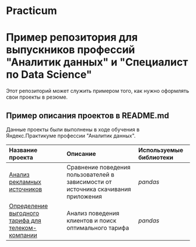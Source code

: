 # Practicum
# Пример репозитория для выпускников профессий "Аналитик данных" и "Специалист по Data Science"

Этот репозиторий может служить примером того, как нужно оформлять свои проекты в резюме.

## Пример описания проектов в README.md

Данные проекты были выполнены в ходе обучения в Яндекс.Практикуме профессии "Аналитик данных".

| Название проекта | Описание | Используемые библиотеки | 
| :---------------------- | :---------------------- | :---------------------- |
[Анализ рекламных источников](https://github.com/Jultokm/Practicum/blob/main/Games/) | Сравнение поведения пользователей в зависимости от источника скачивания приложения| *pandas* | 
[Определение выгодного тарифа для телеком-компании]() | Анализ поведения клиентов и поиск оптимального тарифа |*pandas* |
